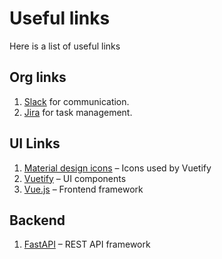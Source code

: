 # Useful links

Here is a list of useful links

## Org links

1. [Slack](https://gem-platform.slack.com) for communication.
2. [Jira](https://gem-platform.atlassian.net/) for task management.

## UI Links

1. [Material design icons](https://material.io/tools/icons) – Icons used by Vuetify
2. [Vuetify](https://vuetifyjs.com/) – UI components
3. [Vue.js](https://vuejs.org/) – Frontend framework

## Backend

1. [FastAPI](https://fastapi.tiangolo.com/) – REST API framework
